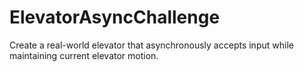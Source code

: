 # ElevatorAsyncChallenge
Create a real-world elevator that asynchronously accepts input while maintaining current elevator motion.
